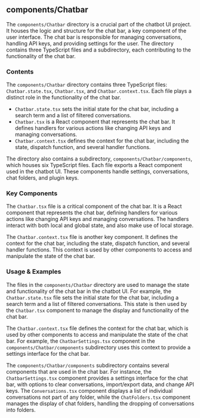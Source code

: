 
## components/Chatbar

The `components/Chatbar` directory is a crucial part of the chatbot UI project. It houses the logic and structure for the chat bar, a key component of the user interface. The chat bar is responsible for managing conversations, handling API keys, and providing settings for the user. The directory contains three TypeScript files and a subdirectory, each contributing to the functionality of the chat bar.

### Contents

The `components/Chatbar` directory contains three TypeScript files: `Chatbar.state.tsx`, `Chatbar.tsx`, and `Chatbar.context.tsx`. Each file plays a distinct role in the functionality of the chat bar.

- `Chatbar.state.tsx` sets the initial state for the chat bar, including a search term and a list of filtered conversations.
- `Chatbar.tsx` is a React component that represents the chat bar. It defines handlers for various actions like changing API keys and managing conversations.
- `Chatbar.context.tsx` defines the context for the chat bar, including the state, dispatch function, and several handler functions.

The directory also contains a subdirectory, `components/Chatbar/components`, which houses six TypeScript files. Each file exports a React component used in the chatbot UI. These components handle settings, conversations, chat folders, and plugin keys.

### Key Components

The `Chatbar.tsx` file is a critical component of the chat bar. It is a React component that represents the chat bar, defining handlers for various actions like changing API keys and managing conversations. The handlers interact with both local and global state, and also make use of local storage.

The `Chatbar.context.tsx` file is another key component. It defines the context for the chat bar, including the state, dispatch function, and several handler functions. This context is used by other components to access and manipulate the state of the chat bar.

### Usage & Examples

The files in the `components/Chatbar` directory are used to manage the state and functionality of the chat bar in the chatbot UI. For example, the `Chatbar.state.tsx` file sets the initial state for the chat bar, including a search term and a list of filtered conversations. This state is then used by the `Chatbar.tsx` component to manage the display and functionality of the chat bar.

The `Chatbar.context.tsx` file defines the context for the chat bar, which is used by other components to access and manipulate the state of the chat bar. For example, the `ChatbarSettings.tsx` component in the `components/Chatbar/components` subdirectory uses this context to provide a settings interface for the chat bar.

The `components/Chatbar/components` subdirectory contains several components that are used in the chat bar. For instance, the `ChatbarSettings.tsx` component provides a settings interface for the chat bar, with options to clear conversations, import/export data, and change API keys. The `Conversations.tsx` component displays a list of individual conversations not part of any folder, while the `ChatFolders.tsx` component manages the display of chat folders, handling the dropping of conversations into folders.
